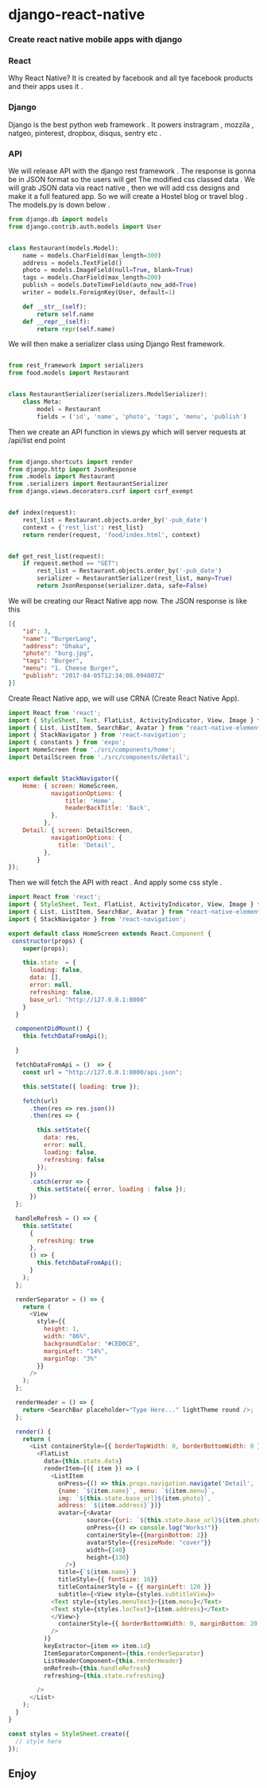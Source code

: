 # django-react-native
### Create react native mobile apps with django 

### React
Why React Native? It is created by facebook and all tye facebook products and their apps uses it .

### Django
Django is the best python web framework . It powers instragram , mozzila , natgeo, pinterest, dropbox, disqus, sentry etc .

### API
We will release API with the django rest framework . The response is gonna be in JSON format so the users will get The modified css classed data . We will grab JSON data via react native , then we will add css designs and make it a full featured app. So we will create a Hostel blog or travel blog . The models.py is down below .

```python
from django.db import models
from django.contrib.auth.models import User


class Restaurant(models.Model):
    name = models.CharField(max_length=300)
    address = models.TextField()
    photo = models.ImageField(null=True, blank=True)
    tags = models.CharField(max_length=200)
    publish = models.DateTimeField(auto_now_add=True)
    writer = models.ForeignKey(User, default=1)

    def __str__(self):
        return self.name
    def __repr__(self):
        return repr(self.name)
```

We will then make a serializer class using Django Rest framework.

```python

from rest_framework import serializers
from food.models import Restaurant


class RestaurantSerializer(serializers.ModelSerializer):
    class Meta:
        model = Restaurant
        fields = ('id', 'name', 'photo', 'tags', 'menu', 'publish')
```

Then we create an API function in views.py which will server requests at /api/list end point

```python

from django.shortcuts import render
from django.http import JsonResponse
from .models import Restaurant
from .serializers import RestaurantSerializer
from django.views.decorators.csrf import csrf_exempt


def index(request):
    rest_list = Restaurant.objects.order_by('-pub_date')
    context = {'rest_list': rest_list}
    return render(request, 'food/index.html', context)


def get_rest_list(request):
    if request.method == "GET":
        rest_list = Restaurant.objects.order_by('-pub_date')
        serializer = RestaurantSerializer(rest_list, many=True)
        return JsonResponse(serializer.data, safe=False)

```

We will be creating our React Native app now. The JSON response is like this

```json
[{
    "id": 3,
    "name": "BurgerLang",
    "address": "Dhaka",
    "photo": "burg.jpg",
    "tags": "Burger",
    "menu": "1. Cheese Burger",
    "publish": "2017-04-05T12:34:08.094007Z"
}]
```

Create React Native app, we will use CRNA (Create React Native App). 

```javascript
import React from 'react';
import { StyleSheet, Text, FlatList, ActivityIndicator, View, Image } from 'react-native';
import { List, ListItem, SearchBar, Avatar } from "react-native-elements";
import { StackNavigator } from 'react-navigation';
import { constants } from 'expo';
import HomeScreen from './src/components/home';
import DetailScreen from './src/components/detail';


export default StackNavigator({
    Home: { screen: HomeScreen,
            navigationOptions: {
                title: 'Home',
                headerBackTitle: 'Back',
            },
          },
    Detail: { screen: DetailScreen,
            navigationOptions: {
              title: 'Detail',
          },
        }
});
```

Then we will fetch the API with react . And apply some css style . 

```javascript
import React from 'react';
import { StyleSheet, Text, FlatList, ActivityIndicator, View, Image } from 'react-native';
import { List, ListItem, SearchBar, Avatar } from "react-native-elements";
import { StackNavigator } from 'react-navigation';

export default class HomeScreen extends React.Component {
 constructor(props) {
    super(props);

    this.state  = {
      loading: false,
      data: [],
      error: null,
      refreshing: false,
      base_url: "http://127.0.0.1:8000"
    }
  }

  componentDidMount() {
    this.fetchDataFromApi();

  }

  fetchDataFromApi = ()  => {
    const url = "http://127.0.0.1:8000/api.json";

    this.setState({ loading: true });

    fetch(url)
      .then(res => res.json())
      .then(res => {

        this.setState({
          data: res,
          error: null,
          loading: false,
          refreshing: false
        });
      })
      .catch(error => {
        this.setState({ error, loading : false });
      })
  };

  handleRefresh = () => {
    this.setState(
      {
        refreshing: true
      },
      () => {
        this.fetchDataFromApi();
      }
    );
  };

  renderSeparator = () => {
    return (
      <View
        style={{
          height: 1,
          width: "86%",
          backgroundColor: "#CED0CE",
          marginLeft: "14%",
          marginTop: "3%"
        }}
      />
    );
  };

  renderHeader = () => {
    return <SearchBar placeholder="Type Here..." lightTheme round />;
  };

  render() {
    return (
      <List containerStyle={{ borderTopWidth: 0, borderBottomWidth: 0 }}>
        <FlatList
          data={this.state.data}
          renderItem={({ item }) => (
            <ListItem
              onPress={() => this.props.navigation.navigate('Detail',
              {name: `${item.name}`, menu: `${item.menu}`,
              img: `${this.state.base_url}${item.photo}`,
              address: `${item.address}`})}
              avatar={<Avatar
                      source={{uri: `${this.state.base_url}${item.photo}`}}
                      onPress={() => console.log("Works!")}
                      containerStyle={{marginBottom: 2}}
                      avatarStyle={{resizeMode: "cover"}}
                      width={140}
                      height={130}
                />}
              title={`${item.name}`}
              titleStyle={{ fontSize: 16}}
              titleContainerStyle = {{ marginLeft: 120 }}
              subtitle={<View style={styles.subtitleView}>
            <Text style={styles.menuText}>{item.menu}</Text>
            <Text style={styles.locText}>{item.address}</Text>
            </View>}
              containerStyle={{ borderBottomWidth: 0, marginBottom: 20 }}
            />
          )}
          keyExtractor={item => item.id}
          ItemSeparatorComponent={this.renderSeparator}
          ListHeaderComponent={this.renderHeader}
          onRefresh={this.handleRefresh}
          refreshing={this.state.refreshing}

        />
      </List>
    );
  }
}

const styles = StyleSheet.create({
  // style here
});
```

## Enjoy
